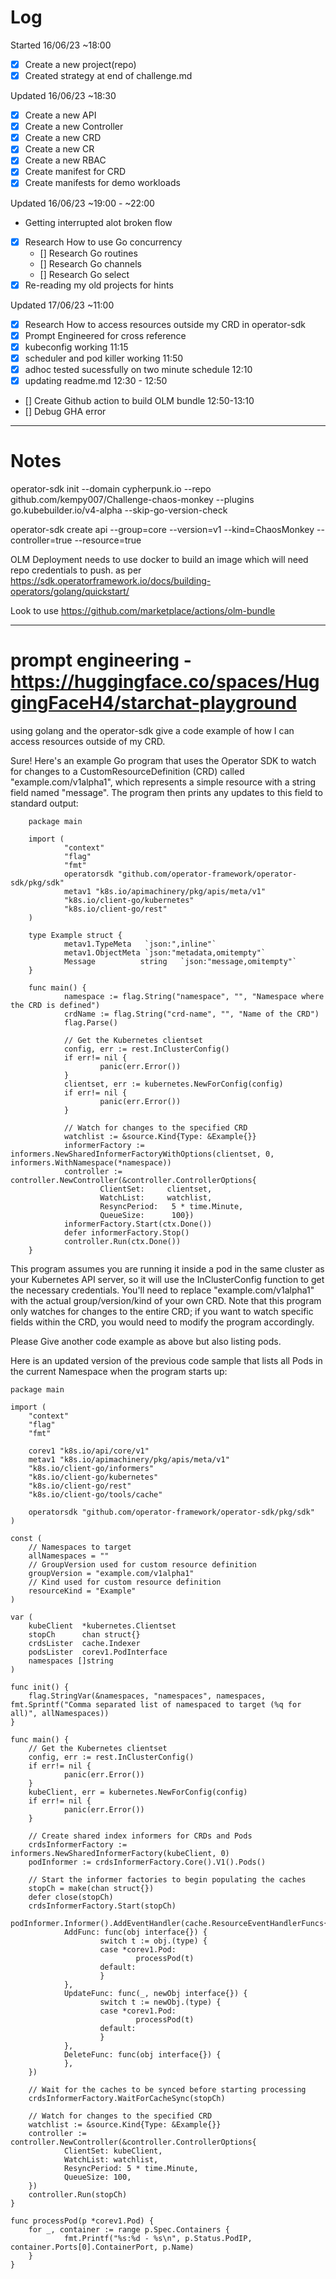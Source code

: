 # Log

Started 16/06/23 ~18:00

- [x] Create a new project(repo)
- [x] Created strategy at end of challenge.md

Updated 16/06/23 ~18:30 

- [x] Create a new API
- [x] Create a new Controller
- [x] Create a new CRD
- [x] Create a new CR
- [x] Create a new RBAC
- [x] Create manifest for CRD
- [x] Create manifests for demo workloads

Updated 16/06/23 ~19:00 - ~22:00

- Getting interrupted alot broken flow
- [x] Research How to use Go concurrency
    - [] Research Go routines
    - [] Research Go channels
    - [] Research Go select
- [x] Re-reading my old projects for hints

Updated 17/06/23 ~11:00

- [x] Research How to access resources outside my CRD in operator-sdk
- [x] Prompt Engineered for cross reference
- [x] kubeconfig working 11:15
- [x] scheduler and pod killer working 11:50
- [x] adhoc tested sucessfully on two minute schedule 12:10
- [x] updating readme.md 12:30 - 12:50
- [] Create Github action to build OLM bundle 12:50-13:10 
- [] Debug GHA error

---

# Notes

operator-sdk init --domain cypherpunk.io --repo github.com/kempy007/Challenge-chaos-monkey --plugins go.kubebuilder.io/v4-alpha --skip-go-version-check

operator-sdk create api --group=core --version=v1 --kind=ChaosMonkey --controller=true --resource=true

OLM Deployment needs to use docker to build an image which will need repo credentials to push. as per https://sdk.operatorframework.io/docs/building-operators/golang/quickstart/

Look to use https://github.com/marketplace/actions/olm-bundle

---
# prompt engineering - https://huggingface.co/spaces/HuggingFaceH4/starchat-playground

using golang and the operator-sdk give a code example of how I can access resources outside of my CRD.

Sure! Here's an example Go program that uses the Operator SDK to watch for changes to a CustomResourceDefinition (CRD) called "example.com/v1alpha1", which represents a simple resource with a string field named "message". The program then prints any updates to this field to standard output:

```
    package main
    
    import (
            "context"
            "flag"
            "fmt"
            operatorsdk "github.com/operator-framework/operator-sdk/pkg/sdk"
            metav1 "k8s.io/apimachinery/pkg/apis/meta/v1"
            "k8s.io/client-go/kubernetes"
            "k8s.io/client-go/rest"
    )
    
    type Example struct {
            metav1.TypeMeta   `json:",inline"`
            metav1.ObjectMeta `json:"metadata,omitempty"`
            Message          string   `json:"message,omitempty"`
    }
    
    func main() {
            namespace := flag.String("namespace", "", "Namespace where the CRD is defined")
            crdName := flag.String("crd-name", "", "Name of the CRD")
            flag.Parse()
    
            // Get the Kubernetes clientset
            config, err := rest.InClusterConfig()
            if err!= nil {
                    panic(err.Error())
            }
            clientset, err := kubernetes.NewForConfig(config)
            if err!= nil {
                    panic(err.Error())
            }
            
            // Watch for changes to the specified CRD
            watchlist := &source.Kind{Type: &Example{}}
            informerFactory := informers.NewSharedInformerFactoryWithOptions(clientset, 0, informers.WithNamespace(*namespace))
            controller := controller.NewController(&controller.ControllerOptions{
                    ClientSet:     clientset,
                    WatchList:     watchlist,
                    ResyncPeriod:   5 * time.Minute,
                    QueueSize:      100})
            informerFactory.Start(ctx.Done())
            defer informerFactory.Stop()
            controller.Run(ctx.Done())
    }
```

This program assumes you are running it inside a pod in the same cluster as your Kubernetes API server, so it will use the InClusterConfig function to get the necessary credentials. You'll need to replace "example.com/v1alpha1" with the actual group/version/kind of your own CRD. Note that this program only watches for changes to the entire CRD; if you want to watch specific fields within the CRD, you would need to modify the program accordingly.

Please Give another code example as above but also listing pods.

Here is an updated version of the previous code sample that lists all Pods in the current Namespace when the program starts up:

```
package main

import (
    "context"
    "flag"
    "fmt"

    corev1 "k8s.io/api/core/v1"
    metav1 "k8s.io/apimachinery/pkg/apis/meta/v1"
    "k8s.io/client-go/informers"
    "k8s.io/client-go/kubernetes"
    "k8s.io/client-go/rest"
    "k8s.io/client-go/tools/cache"

    operatorsdk "github.com/operator-framework/operator-sdk/pkg/sdk"
)

const (
    // Namespaces to target
    allNamespaces = ""
    // GroupVersion used for custom resource definition
    groupVersion = "example.com/v1alpha1"
    // Kind used for custom resource definition
    resourceKind = "Example"
)

var (
    kubeClient  *kubernetes.Clientset
    stopCh      chan struct{}
    crdsLister  cache.Indexer
    podsLister  corev1.PodInterface
    namespaces []string
)

func init() {
    flag.StringVar(&namespaces, "namespaces", namespaces, fmt.Sprintf("Comma separated list of namespaced to target (%q for all)", allNamespaces))
}

func main() {
    // Get the Kubernetes clientset
    config, err := rest.InClusterConfig()
    if err!= nil {
            panic(err.Error())
    }
    kubeClient, err = kubernetes.NewForConfig(config)
    if err!= nil {
            panic(err.Error())
    }

    // Create shared index informers for CRDs and Pods
    crdsInformerFactory := informers.NewSharedInformerFactory(kubeClient, 0)
    podInformer := crdsInformerFactory.Core().V1().Pods()

    // Start the informer factories to begin populating the caches
    stopCh = make(chan struct{})
    defer close(stopCh)
    crdsInformerFactory.Start(stopCh)
    podInformer.Informer().AddEventHandler(cache.ResourceEventHandlerFuncs{
            AddFunc: func(obj interface{}) {
                    switch t := obj.(type) {
                    case *corev1.Pod:
                            processPod(t)
                    default:
                    }
            },
            UpdateFunc: func(_, newObj interface{}) {
                    switch t := newObj.(type) {
                    case *corev1.Pod:
                            processPod(t)
                    default:
                    }
            },
            DeleteFunc: func(obj interface{}) {
            },
    })

    // Wait for the caches to be synced before starting processing
    crdsInformerFactory.WaitForCacheSync(stopCh)

    // Watch for changes to the specified CRD
    watchlist := &source.Kind{Type: &Example{}}
    controller := controller.NewController(&controller.ControllerOptions{
            ClientSet: kubeClient,
            WatchList: watchlist,
            ResyncPeriod: 5 * time.Minute,
            QueueSize: 100,
    })
    controller.Run(stopCh)
}

func processPod(p *corev1.Pod) {
    for _, container := range p.Spec.Containers {
            fmt.Printf("%s:%d - %s\n", p.Status.PodIP, container.Ports[0].ContainerPort, p.Name)
    }
}
```

